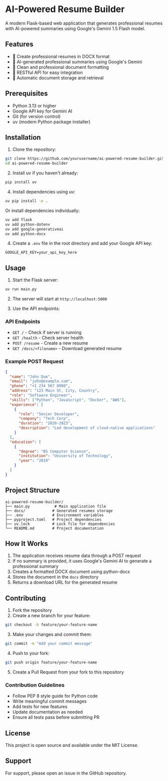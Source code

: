 # AI-Powered Resume Builder

A modern Flask-based web application that generates professional resumes with AI-powered summaries using Google's Gemini 1.5 Flash model.

## Features

- 📝 Create professional resumes in DOCX format
- 🤖 AI-generated professional summaries using Google's Gemini
- 🎨 Clean and professional document formatting
- 📱 RESTful API for easy integration
- 🔄 Automatic document storage and retrieval

## Prerequisites

- Python 3.13 or higher
- Google API key for Gemini AI
- Git (for version control)
- uv (modern Python package installer)

## Installation

1. Clone the repository:

```bash
git clone https://github.com/yourusername/ai-powered-resume-builder.git
cd ai-powered-resume-builder
```

2. Install uv if you haven't already:

```bash
pip install uv
```


4. Install dependencies using uv:

```bash
uv pip install -e .
```

Or install dependencies individually:

```bash
uv add flask
uv add python-dotenv
uv add google-generativeai
uv add python-docx
```

4. Create a `.env` file in the root directory and add your Google API key:

```
GOOGLE_API_KEY=your_api_key_here
```

## Usage

1. Start the Flask server:

```bash
uv run main.py
```

2. The server will start at `http://localhost:5000`

3. Use the API endpoints:

### API Endpoints

- `GET /` - Check if server is running
- `GET /health` - Check server health
- `POST /resume` - Create a new resume
- `GET /docs/<filename>` - Download generated resume

### Example POST Request

```json
{
  "name": "John Doe",
  "email": "john@example.com",
  "phone": "+1 234 567 8900",
  "address": "123 Main St, City, Country",
  "role": "Software Engineer",
  "skills": ["Python", "JavaScript", "Docker", "AWS"],
  "experience": [
    {
      "role": "Senior Developer",
      "company": "Tech Corp",
      "duration": "2020-2023",
      "description": "Led development of cloud-native applications"
    }
  ],
  "education": [
    {
      "degree": "BS Computer Science",
      "institution": "University of Technology",
      "year": "2019"
    }
  ]
}
```

## Project Structure

```
ai-powered-resume-builder/
├── main.py           # Main application file
├── docs/            # Generated resumes storage
├── .env             # Environment variables
├── pyproject.toml   # Project dependencies
├── uv.lock          # Lock file for dependencies
└── README.md        # Project documentation
```

## How It Works

1. The application receives resume data through a POST request
2. If no summary is provided, it uses Google's Gemini AI to generate a professional summary
3. Creates a formatted DOCX document using python-docx
4. Stores the document in the `docs` directory
5. Returns a download URL for the generated resume

## Contributing

1. Fork the repository
2. Create a new branch for your feature:

```bash
git checkout -b feature/your-feature-name
```

3. Make your changes and commit them:

```bash
git commit -m "Add your commit message"
```

4. Push to your fork:

```bash
git push origin feature/your-feature-name
```

5. Create a Pull Request from your fork to this repository

### Contribution Guidelines

- Follow PEP 8 style guide for Python code
- Write meaningful commit messages
- Add tests for new features
- Update documentation as needed
- Ensure all tests pass before submitting PR

## License

This project is open source and available under the MIT License.

## Support

For support, please open an issue in the GitHub repository.
